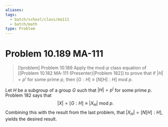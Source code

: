 ```yaml
---
aliases: 
tags:
  - batch/school/class/ma111
  - batch/math
type: Problem
---
```

# Problem 10.189 MA-111

> [!problem] Problem 10.189
> Apply the mod-$p$ class equation of [[Problem 10.182 MA-111 (Presenter)|Problem 182]] to prove that if $\left| H \right|=p^{i}$ for some prime $p$, then $[G:H] \equiv [N[H]:H]$ mod $p$.

Let $H$ be a subgroup of a group $G$ such that $\left| H \right|=p^{i}$ for some prime $p$. Problem 182 says that
$$
\left| X \right| = [G:H] \equiv \left| X_{H} \right| \text{ mod }p.
$$
Combining this with the result from the last problem, that $\left| X_{H} \right|=[N[H]:H]$, yields the desired result.
